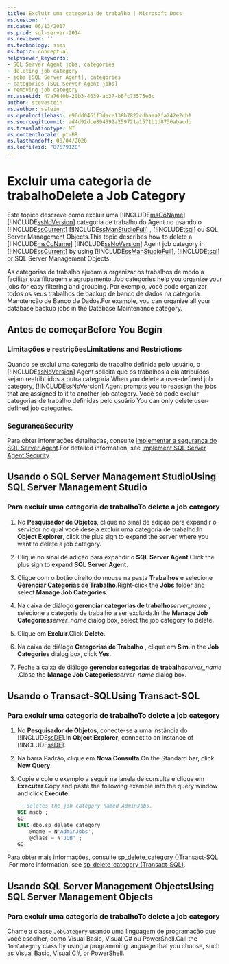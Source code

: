 ```yaml
---
title: Excluir uma categoria de trabalho | Microsoft Docs
ms.custom: ''
ms.date: 06/13/2017
ms.prod: sql-server-2014
ms.reviewer: ''
ms.technology: ssms
ms.topic: conceptual
helpviewer_keywords:
- SQL Server Agent jobs, categories
- deleting job category
- jobs [SQL Server Agent], categories
- categories [SQL Server Agent jobs]
- removing job category
ms.assetid: 47a7640b-20b3-4639-ab37-b6fc73575e6c
author: stevestein
ms.author: sstein
ms.openlocfilehash: e96dd0461f3dace138b7822cdbaaa2fa242e2cb1
ms.sourcegitcommit: ad4d92dce894592a259721a1571b1d8736abacdb
ms.translationtype: MT
ms.contentlocale: pt-BR
ms.lasthandoff: 08/04/2020
ms.locfileid: "87679120"
---
```

# <a name="delete-a-job-category"></a><span data-ttu-id="ac8c2-102">Excluir uma categoria de trabalho</span><span class="sxs-lookup"><span data-stu-id="ac8c2-102">Delete a Job Category</span></span>
  <span data-ttu-id="ac8c2-103">Este tópico descreve como excluir uma [!INCLUDE[msCoName](../../includes/msconame-md.md)] [!INCLUDE[ssNoVersion](../../includes/ssnoversion-md.md)] categoria de trabalho do Agent no usando o [!INCLUDE[ssCurrent](../../includes/sscurrent-md.md)] [!INCLUDE[ssManStudioFull](../../includes/ssmanstudiofull-md.md)] , [!INCLUDE[tsql](../../includes/tsql-md.md)] ou SQL Server Management Objects.</span><span class="sxs-lookup"><span data-stu-id="ac8c2-103">This topic describes how to delete a [!INCLUDE[msCoName](../../includes/msconame-md.md)] [!INCLUDE[ssNoVersion](../../includes/ssnoversion-md.md)] Agent job category in [!INCLUDE[ssCurrent](../../includes/sscurrent-md.md)] by using [!INCLUDE[ssManStudioFull](../../includes/ssmanstudiofull-md.md)], [!INCLUDE[tsql](../../includes/tsql-md.md)] or SQL Server Management Objects.</span></span>  
  
 <span data-ttu-id="ac8c2-104">As categorias de trabalho ajudam a organizar os trabalhos de modo a facilitar sua filtragem e agrupamento.</span><span class="sxs-lookup"><span data-stu-id="ac8c2-104">Job categories help you organize your jobs for easy filtering and grouping.</span></span> <span data-ttu-id="ac8c2-105">Por exemplo, você pode organizar todos os seus trabalhos de backup de banco de dados na categoria Manutenção de Banco de Dados.</span><span class="sxs-lookup"><span data-stu-id="ac8c2-105">For example, you can organize all your database backup jobs in the Database Maintenance category.</span></span>  

##  <a name="before-you-begin"></a><a name="BeforeYouBegin"></a> <span data-ttu-id="ac8c2-106">Antes de começar</span><span class="sxs-lookup"><span data-stu-id="ac8c2-106">Before You Begin</span></span>  
  
###  <a name="limitations-and-restrictions"></a><a name="Restrictions"></a> <span data-ttu-id="ac8c2-107">Limitações e restrições</span><span class="sxs-lookup"><span data-stu-id="ac8c2-107">Limitations and Restrictions</span></span>  
 <span data-ttu-id="ac8c2-108">Quando se exclui uma categoria de trabalho definida pelo usuário, o [!INCLUDE[ssNoVersion](../../includes/ssnoversion-md.md)] Agent solicita que os trabalhos a ela atribuídos sejam reatribuídos a outra categoria.</span><span class="sxs-lookup"><span data-stu-id="ac8c2-108">When you delete a user-defined job category, [!INCLUDE[ssNoVersion](../../includes/ssnoversion-md.md)] Agent prompts you to reassign the jobs that are assigned to it to another job category.</span></span> <span data-ttu-id="ac8c2-109">Você só pode excluir categorias de trabalho definidas pelo usuário.</span><span class="sxs-lookup"><span data-stu-id="ac8c2-109">You can only delete user-defined job categories.</span></span>  
  
###  <a name="security"></a><a name="Security"></a> <span data-ttu-id="ac8c2-110">Segurança</span><span class="sxs-lookup"><span data-stu-id="ac8c2-110">Security</span></span>  
 <span data-ttu-id="ac8c2-111">Para obter informações detalhadas, consulte [Implementar a segurança do SQL Server Agent](implement-sql-server-agent-security.md).</span><span class="sxs-lookup"><span data-stu-id="ac8c2-111">For detailed information, see [Implement SQL Server Agent Security](implement-sql-server-agent-security.md).</span></span>  

##  <a name="using-sql-server-management-studio"></a><a name="SSMS"></a> <span data-ttu-id="ac8c2-112">Usando o SQL Server Management Studio</span><span class="sxs-lookup"><span data-stu-id="ac8c2-112">Using SQL Server Management Studio</span></span>  
  
### <a name="to-delete-a-job-category"></a><span data-ttu-id="ac8c2-113">Para excluir uma categoria de trabalho</span><span class="sxs-lookup"><span data-stu-id="ac8c2-113">To delete a job category</span></span>  
  
1.  <span data-ttu-id="ac8c2-114">No **Pesquisador de Objetos**, clique no sinal de adição para expandir o servidor no qual você deseja excluir uma categoria de trabalho.</span><span class="sxs-lookup"><span data-stu-id="ac8c2-114">In **Object Explorer**, click the plus sign to expand the server where you want to delete a job category.</span></span>  
  
2.  <span data-ttu-id="ac8c2-115">Clique no sinal de adição para expandir o **SQL Server Agent**.</span><span class="sxs-lookup"><span data-stu-id="ac8c2-115">Click the plus sign to expand **SQL Server Agent**.</span></span>  
  
3.  <span data-ttu-id="ac8c2-116">Clique com o botão direito do mouse na pasta **Trabalhos** e selecione **Gerenciar Categorias de Trabalho**.</span><span class="sxs-lookup"><span data-stu-id="ac8c2-116">Right-click the **Jobs** folder and select **Manage Job Categories**.</span></span>  
  
4.  <span data-ttu-id="ac8c2-117">Na caixa de diálogo **gerenciar categorias de trabalho**_server_name_ , selecione a categoria de trabalho a ser excluída.</span><span class="sxs-lookup"><span data-stu-id="ac8c2-117">In the **Manage Job Categories**_server_name_ dialog box, select the job category to delete.</span></span>  
  
5.  <span data-ttu-id="ac8c2-118">Clique em **Excluir**.</span><span class="sxs-lookup"><span data-stu-id="ac8c2-118">Click **Delete**.</span></span>  
  
6.  <span data-ttu-id="ac8c2-119">Na caixa de diálogo **Categorias de Trabalho** , clique em **Sim**.</span><span class="sxs-lookup"><span data-stu-id="ac8c2-119">In the **Job Categories** dialog box, click **Yes**.</span></span>  
  
7.  <span data-ttu-id="ac8c2-120">Feche a caixa de diálogo **gerenciar categorias de trabalho**_server_name_ .</span><span class="sxs-lookup"><span data-stu-id="ac8c2-120">Close the **Manage Job Categories**_server_name_ dialog box.</span></span>  
  
##  <a name="using-transact-sql"></a><a name="TSQL"></a> <span data-ttu-id="ac8c2-121">Usando o Transact-SQL</span><span class="sxs-lookup"><span data-stu-id="ac8c2-121">Using Transact-SQL</span></span>  
  
### <a name="to-delete-a-job-category"></a><span data-ttu-id="ac8c2-122">Para excluir uma categoria de trabalho</span><span class="sxs-lookup"><span data-stu-id="ac8c2-122">To delete a job category</span></span>  
  
1.  <span data-ttu-id="ac8c2-123">No **Pesquisador de Objetos**, conecte-se a uma instância do [!INCLUDE[ssDE](../../includes/ssde-md.md)].</span><span class="sxs-lookup"><span data-stu-id="ac8c2-123">In **Object Explorer**, connect to an instance of [!INCLUDE[ssDE](../../includes/ssde-md.md)].</span></span>  
  
2.  <span data-ttu-id="ac8c2-124">Na barra Padrão, clique em **Nova Consulta**.</span><span class="sxs-lookup"><span data-stu-id="ac8c2-124">On the Standard bar, click **New Query**.</span></span>  
  
3.  <span data-ttu-id="ac8c2-125">Copie e cole o exemplo a seguir na janela de consulta e clique em **Executar**.</span><span class="sxs-lookup"><span data-stu-id="ac8c2-125">Copy and paste the following example into the query window and click **Execute**.</span></span>  
  
    ```sql
    -- deletes the job category named AdminJobs.  
    USE msdb ;  
    GO   
    EXEC dbo.sp_delete_category  
        @name = N'AdminJobs',  
        @class = N'JOB' ;  
    GO  
    ```  
  
 <span data-ttu-id="ac8c2-126">Para obter mais informações, consulte [sp_delete_category &#40;&#41;Transact-SQL ](/sql/relational-databases/system-stored-procedures/sp-delete-category-transact-sql).</span><span class="sxs-lookup"><span data-stu-id="ac8c2-126">For more information, see [sp_delete_category &#40;Transact-SQL&#41;](/sql/relational-databases/system-stored-procedures/sp-delete-category-transact-sql).</span></span>  

  
##  <a name="using-sql-server-management-objects"></a><a name="SMO"></a><span data-ttu-id="ac8c2-127">Usando SQL Server Management Objects</span><span class="sxs-lookup"><span data-stu-id="ac8c2-127">Using SQL Server Management Objects</span></span>  

### <a name="to-delete-a-job-category"></a><span data-ttu-id="ac8c2-128">Para excluir uma categoria de trabalho</span><span class="sxs-lookup"><span data-stu-id="ac8c2-128">To delete a job category</span></span>
  
 <span data-ttu-id="ac8c2-129">Chame a classe `JobCategory` usando uma linguagem de programação que você escolher, como Visual Basic, Visual C# ou PowerShell.</span><span class="sxs-lookup"><span data-stu-id="ac8c2-129">Call the `JobCategory` class by using a programming language that you choose, such as Visual Basic, Visual C#, or PowerShell.</span></span>  
